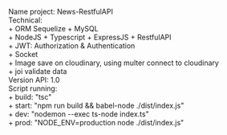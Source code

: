 Name project: News-RestfulAPI<br />
Technical: <br />
    + ORM Sequelize + MySQL<br />
    + NodeJS + Typescript + ExpressJS + RestfulAPI<br />
    + JWT: Authorization & Authentication <br />
    + Socket<br />
    + Image save on cloudinary, using multer connect to cloudinary<br />
    + joi validate data<br />
Version API: 1.0<br />
Script running:<br />
    + build: "tsc"<br />
    + start: "npm run build && babel-node ./dist/index.js"<br />
    + dev: "nodemon --exec ts-node index.ts"<br />
    + prod: "NODE_ENV=production node ./dist/index.js"<br />